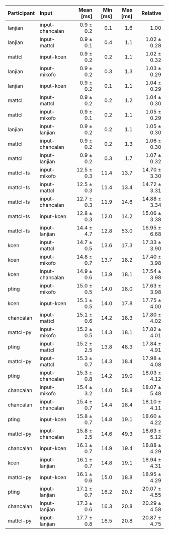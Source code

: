 | Participant | Input | Mean [ms] | Min [ms] | Max [ms] | Relative |
|:---|:---|---:|---:|---:|---:|
| lanjian | input-chancalan | 0.9 ± 0.2 | 0.1 | 1.6 | 1.00 |
| lanjian | input-mattcl | 0.9 ± 0.1 | 0.4 | 1.1 | 1.02 ± 0.28 |
| mattcl | input-kcen | 0.9 ± 0.2 | 0.2 | 1.1 | 1.02 ± 0.32 |
| lanjian | input-mikofo | 0.9 ± 0.2 | 0.3 | 1.3 | 1.03 ± 0.29 |
| lanjian | input-kcen | 0.9 ± 0.2 | 0.1 | 1.1 | 1.04 ± 0.29 |
| mattcl | input-mattcl | 0.9 ± 0.2 | 0.2 | 1.2 | 1.04 ± 0.30 |
| mattcl | input-mikofo | 0.9 ± 0.1 | 0.2 | 1.1 | 1.05 ± 0.29 |
| lanjian | input-lanjian | 0.9 ± 0.2 | 0.2 | 1.1 | 1.05 ± 0.30 |
| mattcl | input-chancalan | 0.9 ± 0.2 | 0.2 | 1.3 | 1.06 ± 0.30 |
| mattcl | input-lanjian | 0.9 ± 0.2 | 0.3 | 1.7 | 1.07 ± 0.32 |
| mattcl-ts | input-mikofo | 12.5 ± 0.3 | 11.4 | 13.7 | 14.70 ± 3.30 |
| mattcl-ts | input-mattcl | 12.5 ± 0.3 | 11.4 | 13.4 | 14.72 ± 3.31 |
| mattcl-ts | input-chancalan | 12.7 ± 0.3 | 11.9 | 14.6 | 14.88 ± 3.34 |
| mattcl-ts | input-kcen | 12.8 ± 0.3 | 12.0 | 14.2 | 15.06 ± 3.38 |
| mattcl-ts | input-lanjian | 14.4 ± 4.7 | 12.8 | 53.0 | 16.95 ± 6.68 |
| kcen | input-mattcl | 14.7 ± 0.5 | 13.6 | 17.3 | 17.33 ± 3.90 |
| kcen | input-mikofo | 14.8 ± 0.7 | 13.7 | 18.2 | 17.40 ± 3.98 |
| kcen | input-chancalan | 14.9 ± 0.6 | 13.9 | 18.1 | 17.54 ± 3.98 |
| pting | input-mikofo | 15.0 ± 0.5 | 14.0 | 18.0 | 17.63 ± 3.98 |
| kcen | input-kcen | 15.1 ± 0.5 | 14.0 | 17.8 | 17.75 ± 4.00 |
| chancalan | input-mattcl | 15.1 ± 0.6 | 14.2 | 18.3 | 17.80 ± 4.02 |
| mattcl-py | input-mikofo | 15.2 ± 0.5 | 14.3 | 18.1 | 17.82 ± 4.01 |
| pting | input-mattcl | 15.2 ± 2.5 | 13.8 | 48.3 | 17.84 ± 4.91 |
| mattcl-py | input-mattcl | 15.3 ± 0.7 | 14.3 | 18.4 | 17.98 ± 4.08 |
| pting | input-chancalan | 15.3 ± 0.8 | 14.2 | 19.0 | 18.03 ± 4.12 |
| chancalan | input-mikofo | 15.4 ± 3.2 | 14.0 | 58.8 | 18.07 ± 5.48 |
| chancalan | input-chancalan | 15.4 ± 0.7 | 14.4 | 18.4 | 18.10 ± 4.11 |
| pting | input-kcen | 15.8 ± 0.7 | 14.8 | 19.1 | 18.60 ± 4.22 |
| mattcl-py | input-chancalan | 15.8 ± 2.5 | 14.6 | 49.3 | 18.63 ± 5.12 |
| chancalan | input-kcen | 16.1 ± 0.7 | 14.9 | 19.4 | 18.88 ± 4.29 |
| kcen | input-lanjian | 16.1 ± 0.7 | 14.8 | 19.1 | 18.94 ± 4.31 |
| mattcl-py | input-kcen | 16.1 ± 0.6 | 15.0 | 18.8 | 18.95 ± 4.29 |
| pting | input-lanjian | 17.1 ± 0.7 | 16.2 | 20.2 | 20.07 ± 4.55 |
| chancalan | input-lanjian | 17.3 ± 0.6 | 16.3 | 20.8 | 20.29 ± 4.58 |
| mattcl-py | input-lanjian | 17.7 ± 0.8 | 16.5 | 20.8 | 20.87 ± 4.75 |
